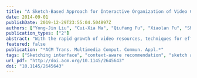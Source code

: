 ```yaml
---
title: "A Sketch-Based Approach for Interactive Organization of Video Clips"
date: 2014-09-01
publishDate: 2019-12-29T23:55:04.504897Z
authors: ["Yong-Jin Liu", "Cui-Xia Ma", "Qiufang Fu", "Xiaolan Fu", "Sheng-Feng Qin", "Lexing Xie"]
publication_types: ["2"]
abstract: "With the rapid growth of video resources, techniques for efficient organization of video clips are becoming appealing in the multimedia domain. In this article, a sketch-based approach is proposed to intuitively organize video clips by: (1) enhancing their narrations using sketch annotations and (2) structurizing the organization process by gesture-based free-form sketching on touch devices. There are two main contributions of this work. The first is a sketch graph, a novel representation for the narrative structure of video clips to facilitate content organization. The second is a method to perform context-aware sketch recommendation scalable to large video collections, enabling common users to easily organize sketch annotations. A prototype system integrating the proposed approach was evaluated on the basis of five different aspects concerning its performance and usability. Two sketch searching experiments showed that the proposed context-aware sketch recommendation outperforms, in terms of accuracy and scalability, two state-of-the-art sketch searching methods. Moreover, a user study showed that the sketch graph is consistently preferred over traditional representations such as keywords and keyframes. The second user study showed that the proposed approach is applicable in those scenarios where the video annotator and organizer were the same person. The third user study showed that, for video content organization, using sketch graph users took on average 1/3 less time than using a mass-market tool Movie Maker and took on average 1/4 less time than using a state-of-the-art sketch alternative. These results demonstrated that the proposed sketch graph approach is a promising video organization tool."
featured: false
publication: "*ACM Trans. Multimedia Comput. Commun. Appl.*"
tags: ["Sketching interface", "context-aware recommendation", "sketch annotation", "video organization"]
url_pdf: "http://doi.acm.org/10.1145/2645643"
doi: "10.1145/2645643"
---
```


